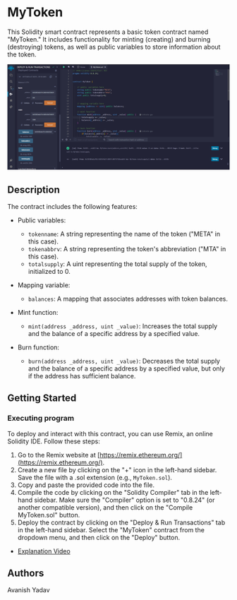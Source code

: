 # MyToken

This Solidity smart contract represents a basic token contract named "MyToken." It includes functionality for minting (creating) and burning (destroying) tokens, as well as public variables to store information about the token.

![Contract Screenshot](screenshot.png)

## Description

The contract includes the following features:

- Public variables:
  - `tokenname`: A string representing the name of the token ("META" in this case).
  - `tokenabbrv`: A string representing the token's abbreviation ("MTA" in this case).
  - `totalsupply`: A uint representing the total supply of the token, initialized to 0.

- Mapping variable:
  - `balances`: A mapping that associates addresses with token balances.

- Mint function:
  - `mint(address _address, uint _value)`: Increases the total supply and the balance of a specific address by a specified value.

- Burn function:
  - `burn(address _address, uint _value)`: Decreases the total supply and the balance of a specific address by a specified value, but only if the address has sufficient balance.

## Getting Started

### Executing program

To deploy and interact with this contract, you can use Remix, an online Solidity IDE. Follow these steps:

1. Go to the Remix website at [https://remix.ethereum.org/](https://remix.ethereum.org/).
2. Create a new file by clicking on the "+" icon in the left-hand sidebar. Save the file with a .sol extension (e.g., `MyToken.sol`).
3. Copy and paste the provided code into the file.
4. Compile the code by clicking on the "Solidity Compiler" tab in the left-hand sidebar. Make sure the "Compiler" option is set to "0.8.24" (or another compatible version), and then click on the "Compile MyToken.sol" button.
5. Deploy the contract by clicking on the "Deploy & Run Transactions" tab in the left-hand sidebar. Select the "MyToken" contract from the dropdown menu, and then click on the "Deploy" button.

- [Explanation Video](https://www.loom.com/share/ed1a40bd77344ec1acbea4ca15d46fea?sid=e735ca75-6842-414c-b924-d7b148078dee)

## Authors

Avanish Yadav


